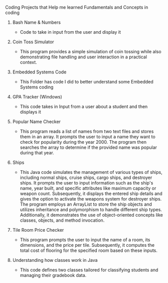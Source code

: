 Coding Projects that Help me learned Fundamentals and Concepts in coding

1. Bash Name & Numbers
   - Code to take in input from the user and display it

2. Coin Toss Simulator
   -  This program provides a simple simulation of coin tossing while also demonstrating file handling and user interaction in a practical context.

3. Embedded Systems Code
   - This Folder has code I did to better understand some Embedded Systems coding

5. GPA Tracker (Windows)
   - This code takes in Input from a user about a student and then displays it

6. Popular Name Checker
   - This program reads a list of names from two text files and stores them in an array. It prompts the user to input a name they want to check for popularity during the year 2000. The program then searches the array to determine if the provided name was popular during that year.

7. Ships
   - This Java code simulates the management of various types of ships, including normal ships, cruise ships, cargo ships, and destroyer ships. It prompts the user to input information such as the ship's name, year built, and specific attributes like maximum capacity or weapon count. Subsequently, it displays the entered ship details and gives the option to activate the weapons system for destroyer ships. The program employs an ArrayList to store the ship objects and utilizes inheritance and polymorphism to handle different ship types. Additionally, it demonstrates the use of object-oriented concepts like classes, objects, and method invocation.

8. Tile Room Price Checker
   - This program prompts the user to input the name of a room, its dimensions, and the price per tile. Subsequently, it computes the total cost of flooring for the specified room based on these inputs.

9. Understanding how classes work in Java
   - This code defines two classes tailored for classifying students and managing their gradebook data.
